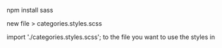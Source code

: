 npm install sass

new file > categories.styles.scss

import './categories.styles.scss'; to the file you want to use the styles in